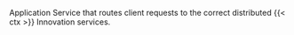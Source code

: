 Application Service that routes client requests to the correct distributed {{< ctx >}} Innovation services.